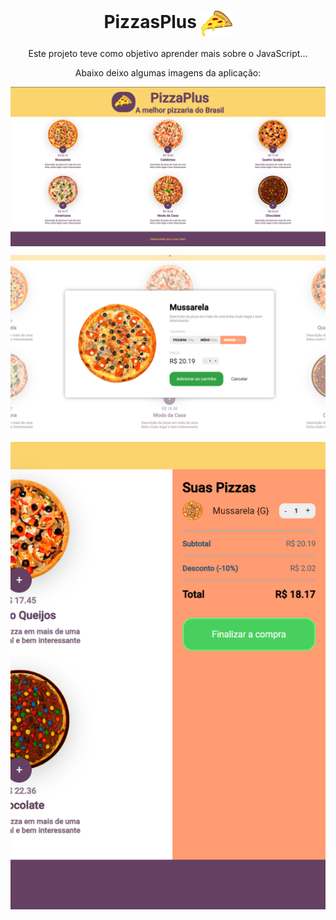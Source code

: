 <p align="center">
    <h1 align="center">PizzasPlus <img src="https://github.com/LucasVanni/PizzasPlus/blob/master/images/iconPizza.png?raw=true" width="50px" align="center" alt="Icon" /></h1> 
    
</p>

<p align="center">
  Este projeto teve como objetivo aprender mais sobre o JavaScript...
</p>

<p align="center">
    Abaixo deixo algumas imagens da aplicação: 
</p>

<p align="center">
    <img src="https://github.com/LucasVanni/PizzasPlus/blob/master/images/gitImages/home_page.png?raw=true" align="center" alt="Home Screen" />
</p>

<p align="center">
    <img src="https://github.com/LucasVanni/PizzasPlus/blob/master/images/gitImages/modal.png?raw=true" align="center" alt="Modal" />
</p>

<p align="center">
    <img src="https://github.com/LucasVanni/PizzasPlus/blob/master/images/gitImages/checkout_menu.png?raw=true" align="center" alt="Checkout Menu" />
</p>
